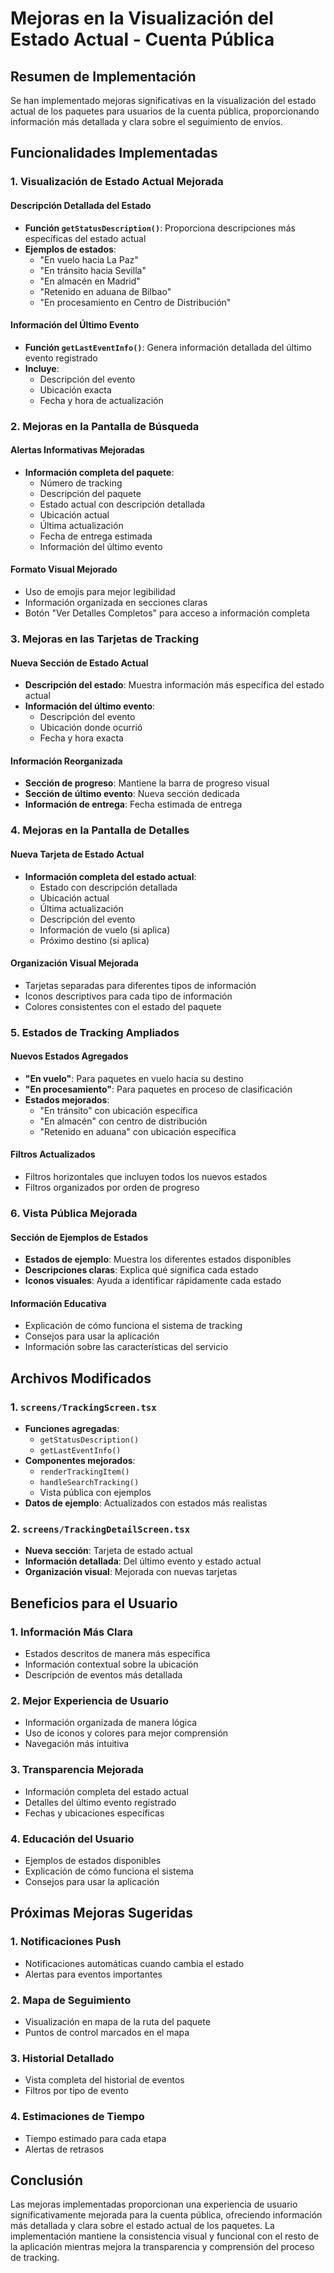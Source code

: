 # Mejoras en la Visualización del Estado Actual - Cuenta Pública

## Resumen de Implementación

Se han implementado mejoras significativas en la visualización del estado actual de los paquetes para usuarios de la cuenta pública, proporcionando información más detallada y clara sobre el seguimiento de envíos.

## Funcionalidades Implementadas

### 1. Visualización de Estado Actual Mejorada

#### Descripción Detallada del Estado
- **Función `getStatusDescription()`**: Proporciona descripciones más específicas del estado actual
- **Ejemplos de estados**:
  - "En vuelo hacia La Paz"
  - "En tránsito hacia Sevilla"
  - "En almacén en Madrid"
  - "Retenido en aduana de Bilbao"
  - "En procesamiento en Centro de Distribución"

#### Información del Último Evento
- **Función `getLastEventInfo()`**: Genera información detallada del último evento registrado
- **Incluye**:
  - Descripción del evento
  - Ubicación exacta
  - Fecha y hora de actualización

### 2. Mejoras en la Pantalla de Búsqueda

#### Alertas Informativas Mejoradas
- **Información completa del paquete**:
  - Número de tracking
  - Descripción del paquete
  - Estado actual con descripción detallada
  - Ubicación actual
  - Última actualización
  - Fecha de entrega estimada
  - Información del último evento

#### Formato Visual Mejorado
- Uso de emojis para mejor legibilidad
- Información organizada en secciones claras
- Botón "Ver Detalles Completos" para acceso a información completa

### 3. Mejoras en las Tarjetas de Tracking

#### Nueva Sección de Estado Actual
- **Descripción del estado**: Muestra información más específica del estado actual
- **Información del último evento**: 
  - Descripción del evento
  - Ubicación donde ocurrió
  - Fecha y hora exacta

#### Información Reorganizada
- **Sección de progreso**: Mantiene la barra de progreso visual
- **Sección de último evento**: Nueva sección dedicada
- **Información de entrega**: Fecha estimada de entrega

### 4. Mejoras en la Pantalla de Detalles

#### Nueva Tarjeta de Estado Actual
- **Información completa del estado actual**:
  - Estado con descripción detallada
  - Ubicación actual
  - Última actualización
  - Descripción del evento
  - Información de vuelo (si aplica)
  - Próximo destino (si aplica)

#### Organización Visual Mejorada
- Tarjetas separadas para diferentes tipos de información
- Iconos descriptivos para cada tipo de información
- Colores consistentes con el estado del paquete

### 5. Estados de Tracking Ampliados

#### Nuevos Estados Agregados
- **"En vuelo"**: Para paquetes en vuelo hacia su destino
- **"En procesamiento"**: Para paquetes en proceso de clasificación
- **Estados mejorados**:
  - "En tránsito" con ubicación específica
  - "En almacén" con centro de distribución
  - "Retenido en aduana" con ubicación específica

#### Filtros Actualizados
- Filtros horizontales que incluyen todos los nuevos estados
- Filtros organizados por orden de progreso

### 6. Vista Pública Mejorada

#### Sección de Ejemplos de Estados
- **Estados de ejemplo**: Muestra los diferentes estados disponibles
- **Descripciones claras**: Explica qué significa cada estado
- **Iconos visuales**: Ayuda a identificar rápidamente cada estado

#### Información Educativa
- Explicación de cómo funciona el sistema de tracking
- Consejos para usar la aplicación
- Información sobre las características del servicio

## Archivos Modificados

### 1. `screens/TrackingScreen.tsx`
- **Funciones agregadas**:
  - `getStatusDescription()`
  - `getLastEventInfo()`
- **Componentes mejorados**:
  - `renderTrackingItem()`
  - `handleSearchTracking()`
  - Vista pública con ejemplos
- **Datos de ejemplo**: Actualizados con estados más realistas

### 2. `screens/TrackingDetailScreen.tsx`
- **Nueva sección**: Tarjeta de estado actual
- **Información detallada**: Del último evento y estado actual
- **Organización visual**: Mejorada con nuevas tarjetas

## Beneficios para el Usuario

### 1. Información Más Clara
- Estados descritos de manera más específica
- Información contextual sobre la ubicación
- Descripción de eventos más detallada

### 2. Mejor Experiencia de Usuario
- Información organizada de manera lógica
- Uso de iconos y colores para mejor comprensión
- Navegación más intuitiva

### 3. Transparencia Mejorada
- Información completa del estado actual
- Detalles del último evento registrado
- Fechas y ubicaciones específicas

### 4. Educación del Usuario
- Ejemplos de estados disponibles
- Explicación de cómo funciona el sistema
- Consejos para usar la aplicación

## Próximas Mejoras Sugeridas

### 1. Notificaciones Push
- Notificaciones automáticas cuando cambia el estado
- Alertas para eventos importantes

### 2. Mapa de Seguimiento
- Visualización en mapa de la ruta del paquete
- Puntos de control marcados en el mapa

### 3. Historial Detallado
- Vista completa del historial de eventos
- Filtros por tipo de evento

### 4. Estimaciones de Tiempo
- Tiempo estimado para cada etapa
- Alertas de retrasos

## Conclusión

Las mejoras implementadas proporcionan una experiencia de usuario significativamente mejorada para la cuenta pública, ofreciendo información más detallada y clara sobre el estado actual de los paquetes. La implementación mantiene la consistencia visual y funcional con el resto de la aplicación mientras mejora la transparencia y comprensión del proceso de tracking. 
